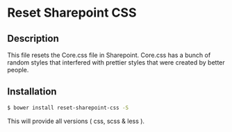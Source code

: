 # Reset Sharepoint CSS

## Description

This file resets the Core.css file in Sharepoint. Core.css has a bunch of random styles that interfered with prettier styles that were created by better people.

## Installation

```bash
$ bower install reset-sharepoint-css -S
```

This will provide all versions ( css, scss & less ).
